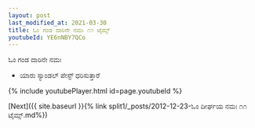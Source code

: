```yaml
---
layout: post
last_modified_at: 2021-03-30
title: ಓಂ ಗಂಡ ದಾರಿನೇ ನಮಃ ೧೧ ಟೈಮ್ಸ್
youtubeId: YE6nNBY7QCo
---
```

 
 
 ಓಂ ಗಂಡ ದಾರಿನೇ ನಮಃ  
 
 -  ಯಾರು ಸ್ಯಾಂಡಲ್ ಪೇಸ್ಟ್ ಧರಿಸುತ್ತಾರೆ 
 
  
 
  
 
 
 
 
 
 


{% include youtubePlayer.html id=page.youtubeId %}
 
[Next]({{ site.baseurl }}{% link  split1/_posts/2012-12-23-ಓಂ ದೀರ್ಘಯ ನಮಃ ೧೧ ಟೈಮ್ಸ್.md%})
 
